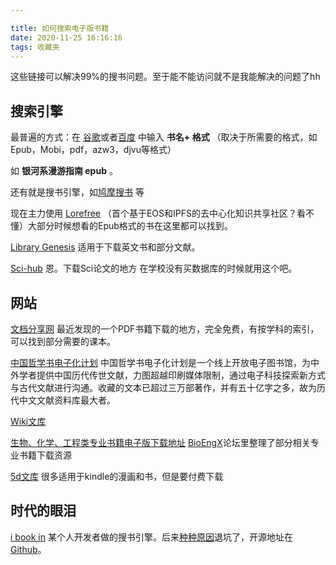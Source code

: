```yaml
---

title: 如何搜索电子版书籍
date: 2020-11-25 16:16:16
tags: 收藏夹
---
```


这些链接可以解决99%的搜书问题。至于能不能访问就不是我能解决的问题了hh

## 搜索引擎

最普遍的方式：在 [谷歌](https://www.google.com/?hl=zh_CN)或者[百度](https://www.baidu.com)  中输入 **书名+ 格式**  （取决于所需要的格式，如 Epub，Mobi，pdf，azw3，djvu等格式）

如 **银河系漫游指南 epub** 。

还有就是搜书引擎，如[鸠摩搜书](https://www.jiumodiary.com) 等

现在主力使用 [Lorefree](https://ebook2.lorefree.com) （首个基于EOS和IPFS的去中心化知识共享社区？看不懂）大部分时候想看的Epub格式的书在这里都可以找到。

[Library Genesis](http://gen.lib.rus.ec/) 适用于下载英文书和部分文献。

[Sci-hub](https://sci-hub.scihubtw.tw) 恩。下载Sci论文的地方 在学校没有买数据库的时候就用这个吧。

## 网站 

[文档分享网](http://m.wdfxw.net/) 最近发现的一个PDF书籍下载的地方，完全免费，有按学科的索引，可以找到部分需要的课本。



[中国哲学书电子化计划](https://ctext.org/zhs) 中国哲学书电子化计划是一个线上开放电子图书馆，为中外学者提供中国历代传世文献，力图超越印刷媒体限制，通过电子科技探索新方式与古代文献进行沟通。收藏的文本已超过三万部著作，并有五十亿字之多，故为历代中文文献资料库最大者。

[Wiki文库](https://zh.m.wikisource.org/wiki/Wikisource:%E9%A6%96%E9%A1%B5)  



[生物、化学、工程类专业书籍电子版下载地址](http://www.bioengx.com/academic-resource/academic-books/academic-books-download/)   [BioEngX](http://www.bioengx.com)论坛里整理了部分相关专业书籍下载资源

[5d文库](https://5dwenku.com/forum.php) 很多适用于kindle的漫画和书，但是要付费下载

## 时代的眼泪

[i book in](https://book.tstrs.me/) 某个人开发者做的搜书引擎。后来[种种原因](https://tstrs.me/1473.html)退坑了，开源地址在[Github](https://github.com/SaltyLeo/i-book.in_Archive)。






